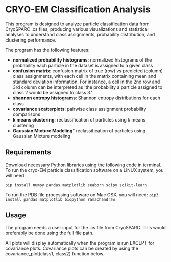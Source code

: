 
# CRYO-EM Classification Analysis


This program is designed to analyze particle classification data from CryoSPARC .cs files, producing various visualizations and statistical analyses to understand class assignments, probability distribution, and clustering performance.

The program has the following features:

* **normalized probability histograms**: normalized histograms of the probability each particle in the dataset is assigned to a given class
* **confusion matrix**: confusion matrix of true (row) vs predicted (column) class assignments, with each cell in the matrix containing mean and standard deviation information. For instance, a cell in the 2nd row and 3rd column can be interpreted as 'the probability a particle assigned to class 2 would be assigned to class 3.' 
* **shannon entropy histograms**: Shannon entropy distributions for each class
* **covariance scatterplots**: pairwise class assignment probability comparisons
* **k means clustering**: reclassification of particles using k means clustering
* **Gaussian Mixture Modeling**" reclassification of particles using Gaussian Mixture modeling


## Requirements

Download necessary Python libraries using the following code in terminal.  To run the cryo-EM particle classification software on a LINUX system, you will need:
```bash
pip install numpy pandas matplotlib seaborn scipy scikit-learn
```

To run the PDB file processing software on Mac OSX, you will need:
```pip3 install pandas matplotlib biopython ramachandraw```


## Usage

The program needs a user input for the .cs file from CryoSPARC. This would preferably
be done using the full file path.

All plots will display automatically when the program is run EXCEPT for covariance plots. 
Covariance plots can be created by using the covariance_plot(class1, class2) function below.
